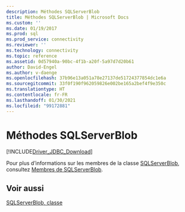 ```yaml
---
description: Méthodes SQLServerBlob
title: Méthodes SQLServerBlob | Microsoft Docs
ms.custom: ''
ms.date: 01/19/2017
ms.prod: sql
ms.prod_service: connectivity
ms.reviewer: ''
ms.technology: connectivity
ms.topic: reference
ms.assetid: 0d57940a-90bc-4f1b-a20f-5a97d7d20b61
author: David-Engel
ms.author: v-daenge
ms.openlocfilehash: 37b96e13a051a78e27137de51724377854dc1e6a
ms.sourcegitcommit: 33f0f190f962059826e002be165a2bef4f9e350c
ms.translationtype: HT
ms.contentlocale: fr-FR
ms.lasthandoff: 01/30/2021
ms.locfileid: "99172881"
---
```

# <a name="sqlserverblob-methods"></a>Méthodes SQLServerBlob
[!INCLUDE[Driver_JDBC_Download](../../../includes/driver_jdbc_download.md)]

  Pour plus d’informations sur les membres de la classe [SQLServerBlob](../../../connect/jdbc/reference/sqlserverblob-class.md), consultez [Membres de SQLServerBlob](../../../connect/jdbc/reference/sqlserverblob-members.md).  
  
## <a name="see-also"></a>Voir aussi  
 [SQLServerBlob, classe](../../../connect/jdbc/reference/sqlserverblob-class.md)  
  
  

